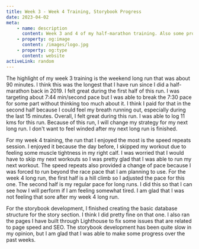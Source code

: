 ```yaml
---
title: Week 3 - Week 4 Training, Storybook Progress
date: 2023-04-02
meta:
    - name: description
      content: Week 3 and 4 of my half-marathon training. Also some progress in my storybook development.
    - property: og:image
      content: /images/logo.jpg
    - property: og:type
      content: website
activeLink: random
---
```


<script setup>
import BlogPost from './.vitepress/theme/components/BlogPost.vue';
</script>

<BlogPost>
  <div>

The highlight of my week 3 training is the weekend long run that was about 90 minutes. I think this was the longest that I have run since I did a half-marathon back in 2019. I felt great during the first half of this run. I was targeting about 7:44 min/second pace but I was able to break the 7:30 pace for some part without thinking too much about it. I think I paid for that in the second half because I could feel my breath running out, especially during the last 15 minutes. Overall, I felt great during this run. I was able to log 11 kms for this run. Because of this run, I will change my strategy for my next long run. I don't want to feel winded after my next long run is finished.

For my week 4 training, the run that I enjoyed the most is the speed repeats session. I enjoyed it because the day before, I skipped my workout due to feeling some muscle tightness in my right calf. I was worried that I would have to skip my next workouts so I was pretty glad that I was able to run my next workout. The speed repeats also provided a change of pace because I was forced to run beyond the race pace that I am planning to use. For the week 4 long run, the first half is a hill climb so I adjusted the pace for this one. The second half is my regular pace for long runs. I did this so that I can see how I will perform if I am feeling somewhat tired. I am glad that I was not feeling that sore after my week 4 long run.

For the storybook development, I finished creating the basic database structure for the story section. I think I did pretty fine on that one. I also ran the pages I have built through Lighthouse to fix some issues that are related to page speed and SEO. The storybook development has been quite slow in my opinion, but I am glad that I was able to make some progress over the past weeks.

  </div>
</BlogPost>

